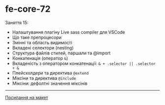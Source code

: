 # fe-core-72

Заняття 15:

- Налаштування плагіну Live sass compiler для VSCode
- Що таке препроцесори
- Змінні та область видимості
- Вкладені селектори (nesting)
- Структура файлів стилей, паршали та @import
- Конкатенація (оператор `&`)
- Вкладеність з оператором конкатенації: `& + .selector || .selector + &`
- Плейсхолдери та директива `@extend`
- Міксіни та директива `@include`
- Міксіни: дефолтні значення міксінів

---

[Посилання на макет](https://www.figma.com/file/z6Rb84e4NKxe66QNokOWA8/Barbershop-EN?node-id=1374%3A32)
